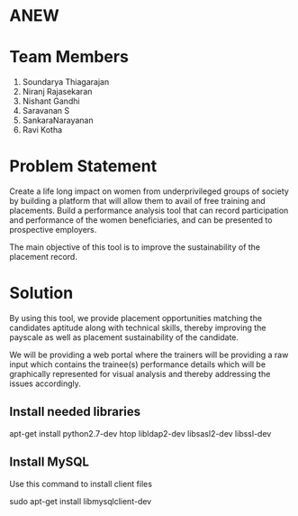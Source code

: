 # ANEW

Team Members
============
1. Soundarya Thiagarajan 
2. Niranj Rajasekaran 
3. Nishant Gandhi 
4. Saravanan S 
5. SankaraNarayanan
6. Ravi Kotha 

Problem Statement
=================
Create a life long impact on women from underprivileged groups of society by building a platform that will allow them to avail of free training and placements. Build a performance analysis tool that can record participation and performance of the women beneficiaries, and can be presented to prospective employers. 

The main objective of this tool is to improve the sustainability of the placement record. 

Solution
========
By using this tool, we provide placement opportunities matching the candidates aptitude along with technical skills, thereby improving the payscale as well as placement sustainability of the candidate. 

We will be providing a web portal where the trainers will be providing a raw input which contains the trainee(s) performance details which will be graphically represented for visual analysis and thereby addressing the issues accordingly. 

Install needed libraries
--------------------------------------

apt-get install python2.7-dev htop libldap2-dev libsasl2-dev libssl-dev

Install MySQL
--------------

Use this command to install client files

sudo apt-get install libmysqlclient-dev
